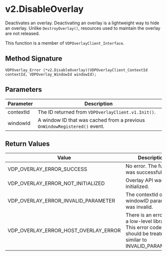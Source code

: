 # v2.DisableOverlay

Deactivates an overlay. Deactivating an overlay is a lightweight way to hide an overlay. Unlike `DestroyOverlay()`, resources used to maintain the overlay are not released.

This function is a member of `VDPOverlayClient_Interface`.

## Method Signature
```
VDPOverlay_Error (*v2.DisableOverlay)(VDPOverlayClient_ContextId contextId, VDPOverlay_WindowId windowId);
```

## Parameters

| Parameter | Description |
| --------- | ----------- |
| contextId | The ID returned from `VDPOverlayClient.v1.Init()`. |
| windowId | A window ID that was cached from a previous `OnWindowRegistered()` event. |

## Return Values

| Value | Description |
| ----- | ----------- |
| VDP_OVERLAY_ERROR_SUCCESS | No error. The function was successful. |
| VDP_OVERLAY_ERROR_NOT_INITIALIZED	| Overlay API was not initialized. |
| VDP_OVERLAY_ERROR_INVALID_PARAMETER | The contextId or windowID parameter was invalid. |
| VDP_OVERLAY_ERROR_HOST_OVERLAY_ERROR | There is an error with a low-level library. This error code should be treated as similar to INVALID_PARAMETER. |


